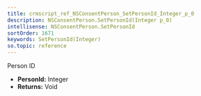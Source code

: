 ```yaml
---
title: crmscript_ref_NSConsentPerson_SetPersonId_Integer_p_0
description: NSConsentPerson.SetPersonId(Integer p_0)
intellisense: NSConsentPerson.SetPersonId
sortOrder: 1671
keywords: SetPersonId(Integer)
so.topic: reference
---
```



Person ID



* **PersonId:** Integer
* **Returns:** Void


